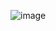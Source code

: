 ![image](https://github.com/Anjinhyoung/Cpp_Algorithm_Problem-Solving/assets/117788976/cf049e79-c604-43d3-8e4e-357d7e889d15)



